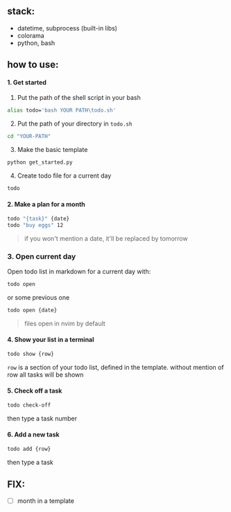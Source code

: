 ## stack:
- datetime, subprocess (built-in libs)
- colorama
- python, bash 
## how to use:
#### 1. Get started 
1. Put the path of the shell script in your bash 
```bash
alias todo='bash YOUR PATH\todo.sh'
```
2. Put the path of your directory in `todo.sh`
```bash
cd "YOUR-PATH"
```
3. Make the basic template 
```bash
python get_started.py
``` 
4. Create todo file for a current day
```bash
todo
```

#### 2. Make a plan for a month 
```bash
todo "{task}" {date}
todo "buy eggs" 12
```
> if you won't mention a date, it'll be replaced by tomorrow

### 3. Open current day
Open todo list in markdown for a current day with:
```bash
todo open
```
or some previous one 
```bash
todo open {date}
```
> files open in nvim by default

#### 4. Show your list in a terminal
```bash
todo show {row}
```
`row` is a section of your todo list, defined in the template. without mention of row all tasks will be shown
#### 5. Check off a task 
```bash
todo check-off 
```
then type a task number

#### 6. Add a new task
```bash 
todo add {row}
```
then type a task

## FIX:
- [ ] month in a template 
